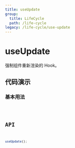 ```yaml
---
title: useUpdate
group:
  title: LifeCycle
  path: /life-cycle
legacy: /life-cycle/use-update
---
```


# useUpdate

强制组件重新渲染的 Hook。

## 代码演示

### 基本用法

<code src="./demo/Demo1.jsx" />

## API

```javascript
useUpdate();
```
